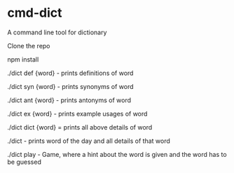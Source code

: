 # cmd-dict

A command line tool for dictionary

Clone the repo

npm install

./dict def {word} - prints definitions of word

./dict syn {word} - prints synonyms of word

./dict ant {word} - prints antonyms of word

./dict ex {word} - prints example usages of word

./dict dict {word} = prints all above details of word

./dict - prints word of the day and all details of that word

./dict play - Game, where a hint about the word is given and the word has to be guessed
